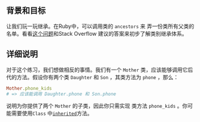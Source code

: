 ##  背景和目标

让我们玩一玩继承。在Ruby中，可以调用类的 `ancestors` 来
弄一份类所有父类的名单。看看[这个问题](http://stackoverflow.com/questions/19045195/understanding-ruby-class-and-ancestors-methods)和Stack Overflow 建议的答案来初步了解类别继承体系。

## 详细说明

对于这个练习，我们想做相反的事情。我们有一个 `Mother` 类，应该能够调用它后代的方法。假设你有两个类 `Daughter` 和 `Son` ，其类方法为 `phone` ，那么：

```ruby
Mother.phone_kids
# => 应该能调用 Daughter.phone 和 Son.phone
```

说明为你提供了两个 `Mother` 的子类，因此你只需实现
类方法 `phone_kids` 。你可能需要使用`Class` 中[`inherited`](https://ruby-doc.org/core-2.7.5/Class.html#method-i-inherited)方法。

